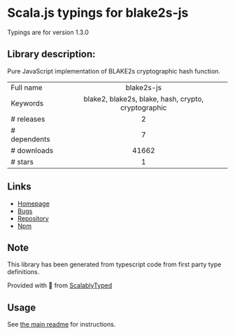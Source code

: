 
# Scala.js typings for blake2s-js

Typings are for version 1.3.0

## Library description:
Pure JavaScript implementation of BLAKE2s cryptographic hash function.

|                    |                 |
| ------------------ | :-------------: |
| Full name          | blake2s-js |
| Keywords           | blake2, blake2s, blake, hash, crypto, cryptographic |
| # releases         | 2 |
| # dependents       | 7 |
| # downloads        | 41662 |
| # stars            | 1 |

## Links
- [Homepage](https://github.com/dchest/blake2s-js)
- [Bugs](https://github.com/dchest/blake2s-js/issues)
- [Repository](https://github.com/dchest/blake2s-js)
- [Npm](https://www.npmjs.com/package/blake2s-js)
    


## Note
This library has been generated from typescript code from first party type definitions.

Provided with :purple_heart: from [ScalablyTyped](https://github.com/oyvindberg/ScalablyTyped)

## Usage
See [the main readme](../../readme.md) for instructions.


